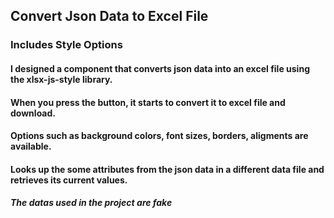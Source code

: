 ## Convert Json Data to Excel File

### Includes Style Options

#### I designed a component that converts json data into an excel file using the xlsx-js-style library.

#### When you press the button, it starts to convert it to excel file and download.

#### Options such as background colors, font sizes, borders, aligments are available.

#### Looks up the some attributes from the json data in a different data file and retrieves its current values.

##### The datas used in the project are fake
